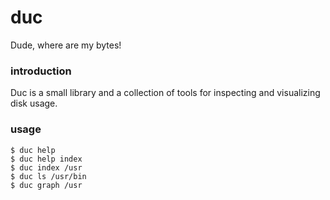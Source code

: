 
# duc

Dude, where are my bytes!


### introduction

Duc is a small library and a collection of tools for inspecting and visualizing disk usage.


### usage

```
$ duc help
$ duc help index
$ duc index /usr
$ duc ls /usr/bin
$ duc graph /usr
```


